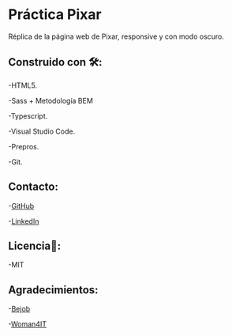 # Práctica Pixar
 
 Réplica de la página web de Pixar, responsive y con modo oscuro.

 ## Construido con 🛠️:

 -HTML5.
 
 -Sass + Metodología BEM
 
 -Typescript.
 
 -Visual Studio Code.
 
 -Prepros.
 
 -Git.
 
## Contacto: 

 -[GitHub](https://github.com/lymbus)
 
 -[LinkedIn](https://www.linkedin.com/in/lydia-est%C3%A9vez-chamorro/)
 
## Licencia🧾:

-MIT

## Agradecimientos:

 -[Bejob](https://www.bejob.com/)
 
 -[Woman4IT](https://women4it.eu/)
